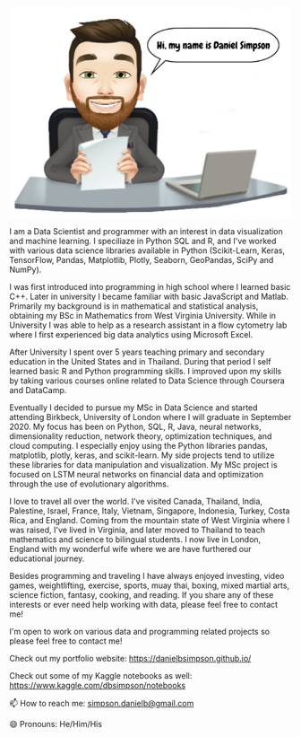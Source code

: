 ![](Daniel_Avatar.png)

I am a Data Scientist and programmer with an interest in data visualization and machine learning. I speciliaze in Python SQL and R, and I've worked with various data science libraries available in Python (Scikit-Learn, Keras, TensorFlow, Pandas, Matplotlib, Plotly, Seaborn, GeoPandas, SciPy and NumPy).

I was first introduced into programming in high school where I learned basic C++. Later in university I became familiar with basic JavaScript and Matlab. Primarily my background is in mathematical and statistical analysis, obtaining my BSc in Mathematics from West Virginia University. While in University I was able to help as a research assistant in a flow cytometry lab where I first experienced big data analytics using Microsoft Excel.

After University I spent over 5 years teaching primary and secondary education in the United States and in Thailand. During that period I self learned basic R and Python programming skills. I improved upon my skills by taking various courses online related to Data Science through Coursera and DataCamp.

Eventually I decided to pursue my MSc in Data Science and started attending Birkbeck, University of London where I will graduate in September 2020. My focus has been on Python, SQL, R, Java, neural networks, dimensionality reduction, network theory, optimization techniques, and cloud computing. I especially enjoy using the Python libraries pandas, matplotlib, plotly, keras, and scikit-learn. My side projects tend to utilize these libraries for data manipulation and visualization. My MSc project is focused on LSTM neural networks on financial data and optimization through the use of evolutionary algorithms.

I love to travel all over the world. I've visited Canada, Thailand, India, Palestine, Israel, France, Italy, Vietnam, Singapore, Indonesia, Turkey, Costa Rica, and England. Coming from the mountain state of West Virginia where I was raised, I've lived in Virginia, and later moved to Thailand to teach mathematics and science to bilingual students. I now live in London, England with my wonderful wife where we are have furthered our educational journey.

Besides programming and traveling I have always enjoyed investing, video games, weightlifting, exercise, sports, muay thai, boxing, mixed martial arts, science fiction, fantasy, cooking, and reading. If you share any of these interests or ever need help working with data, please feel free to contact me!

I'm open to work on various data and programming related projects so please feel free to contact me!

Check out my portfolio website: https://danielbsimpson.github.io/

Check out some of my Kaggle notebooks as well: https://www.kaggle.com/dbsimpson/notebooks

📫 How to reach me: simpson.danielb@gmail.com

😄 Pronouns: He/Him/His
